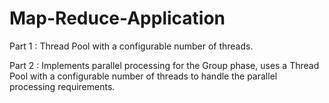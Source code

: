 # Map-Reduce-Application
Part 1 : Thread Pool with a configurable number of threads.

Part 2 : Implements parallel processing for the Group phase, uses a Thread Pool with a configurable number of threads to handle the parallel processing requirements.
